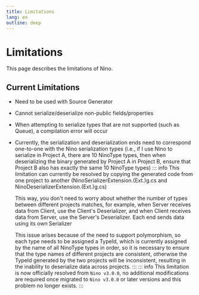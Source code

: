 ```yaml
---
title: Limitations
lang: en
outline: deep
---
```

# Limitations
This page describes the limitations of Nino.

## Current Limitations
- Need to be used with Source Generator
- Cannot serialize/deserialize non-public fields/properties
- When attempting to serialize types that are not supported (such as Queue), a compilation error will occur
- Currently, the serialization and deserialization ends need to correspond one-to-one with the Nino serialization types (i.e., if I use Nino to serialize in Project A, there are 10 NinoType types, then when deserializing the binary generated by Project A in Project B, ensure that Project B also has exactly the same 10 NinoType types)
   ::: info
   This limitation can currently be resolved by copying the generated code from one project to another (NinoSerializerExtension.(Ext.)g.cs and NinoDeserializerExtension.(Ext.)g.cs)
  
   This way, you don't need to worry about whether the number of types between different projects matches, for example, when Server receives data from Client, use the Client's Deserializer, and when Client receives data from Server, use the Server's Deserializer. Each end sends data using its own Serializer
  
   This issue arises because of the need to support polymorphism, so each type needs to be assigned a TypeId, which is currently assigned by the name of all NinoType types in order, so it is necessary to ensure that the type names of different projects are consistent, otherwise the TypeId generated by the two projects will be inconsistent, resulting in the inability to deserialize data across projects.
   :::
   ::: info
   This limitation is now officially resolved from `Nino v3.0.0`, no additional modifications are required once migrated to `Nino v3.0.0` or later versions and this problem no longer exists.
   :::

